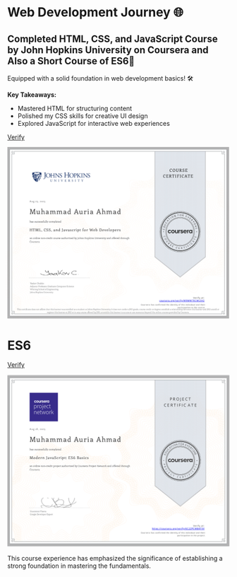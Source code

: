 # Web Development Journey 🌐

## Completed HTML, CSS, and JavaScript Course by John Hopkins University on Coursera and Also a Short Course of ES6🚀
Equipped with a solid foundation in web development basics! 🛠️

**Key Takeaways:**
- Mastered HTML for structuring content
- Polished my CSS skills for creative UI design
- Explored JavaScript for interactive web experiences

[Verify](https://coursera.org/share/b5a6aaf509f3bd4e117990c5d0915711)


![Certificate](HTML_CSS_JS_for_web_development.png)

# ES6
[Verify](https://coursera.org/share/ddbfc6db6888bddef1132e4bb20cd719)


![Certificate](ES6.png)


This course experience has emphasized the significance of establishing a strong foundation in mastering the fundamentals.

